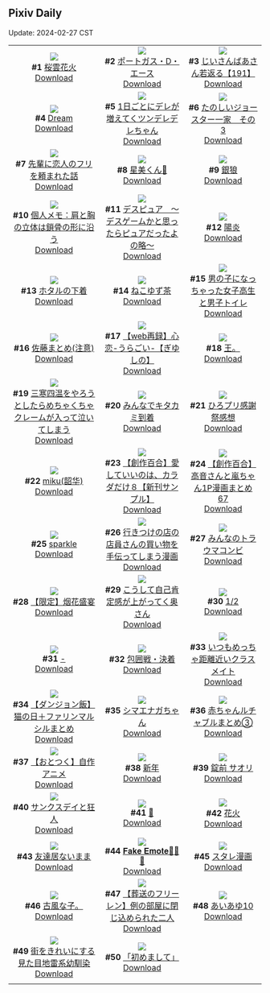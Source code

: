 ## Pixiv Daily
Update: 2024-02-27 CST

|      |      |      |
| :----: | :----: | :----: |
| ![](https://i.pixiv.re/c/240x480/img-master/img/2024/02/24/00/00/25/116332541_p0_master1200.jpg)<br>**#1** [桜雲花火](https://www.pixiv.net/artworks/116332541)<br>[Download](https://i.pixiv.re/img-original/img/2024/02/24/00/00/25/116332541_p0.jpg) | ![](https://i.pixiv.re/c/240x480/img-master/img/2024/02/25/00/00/19/116363472_p0_master1200.jpg)<br>**#2** [ポートガス・D・エース](https://www.pixiv.net/artworks/116363472)<br>[Download](https://i.pixiv.re/img-original/img/2024/02/25/00/00/19/116363472_p0.jpg) | ![](https://i.pixiv.re/c/240x480/img-master/img/2024/02/24/11/00/02/116343546_p0_master1200.jpg)<br>**#3** [じいさんばあさん若返る【191】](https://www.pixiv.net/artworks/116343546)<br>[Download](https://i.pixiv.re/img-original/img/2024/02/24/11/00/02/116343546_p0.jpg) |
| ![](https://i.pixiv.re/c/240x480/img-master/img/2024/02/24/02/52/59/116335492_p0_master1200.jpg)<br>**#4** [Dream](https://www.pixiv.net/artworks/116335492)<br>[Download](https://i.pixiv.re/img-original/img/2024/02/24/02/52/59/116335492_p0.jpg) | ![](https://i.pixiv.re/c/240x480/img-master/img/2024/02/25/00/01/10/116363658_p0_master1200.jpg)<br>**#5** [1日ごとにデレが増えてくツンデレデレちゃん](https://www.pixiv.net/artworks/116363658)<br>[Download](https://i.pixiv.re/img-original/img/2024/02/25/00/01/10/116363658_p0.jpg) | ![](https://i.pixiv.re/c/240x480/img-master/img/2024/02/24/17/21/50/116351344_p0_master1200.jpg)<br>**#6** [たのしいジョースター一家　その3](https://www.pixiv.net/artworks/116351344)<br>[Download](https://i.pixiv.re/img-original/img/2024/02/24/17/21/50/116351344_p0.jpg) |
| ![](https://i.pixiv.re/c/240x480/img-master/img/2024/02/24/06/30/08/116339660_p0_master1200.jpg)<br>**#7** [先輩に恋人のフリを頼まれた話](https://www.pixiv.net/artworks/116339660)<br>[Download](https://i.pixiv.re/img-original/img/2024/02/24/06/30/08/116339660_p0.jpg) | ![](https://i.pixiv.re/c/240x480/img-master/img/2024/02/24/00/00/03/116332420_p0_master1200.jpg)<br>**#8** [星美くん🍂](https://www.pixiv.net/artworks/116332420)<br>[Download](https://i.pixiv.re/img-original/img/2024/02/24/00/00/03/116332420_p0.jpg) | ![](https://i.pixiv.re/c/240x480/img-master/img/2024/02/24/00/00/06/116332445_p0_master1200.jpg)<br>**#9** [銀狼](https://www.pixiv.net/artworks/116332445)<br>[Download](https://i.pixiv.re/img-original/img/2024/02/24/00/00/06/116332445_p0.jpg) |
| ![](https://i.pixiv.re/c/240x480/img-master/img/2024/02/24/06/00/06/116339358_p0_master1200.jpg)<br>**#10** [個人メモ：肩と胸の立体は鎖骨の形に沿う](https://www.pixiv.net/artworks/116339358)<br>[Download](https://i.pixiv.re/img-original/img/2024/02/24/06/00/06/116339358_p0.jpg) | ![](https://i.pixiv.re/c/240x480/img-master/img/2024/02/24/14/42/34/116347968_p0_master1200.jpg)<br>**#11** [デスピュア　〜デスゲームかと思ったらピュアだったよの略〜](https://www.pixiv.net/artworks/116347968)<br>[Download](https://i.pixiv.re/img-original/img/2024/02/24/14/42/34/116347968_p0.jpg) | ![](https://i.pixiv.re/c/240x480/img-master/img/2024/02/24/00/00/23/116332534_p0_master1200.jpg)<br>**#12** [陽炎](https://www.pixiv.net/artworks/116332534)<br>[Download](https://i.pixiv.re/img-original/img/2024/02/24/00/00/23/116332534_p0.jpg) |
| ![](https://i.pixiv.re/c/240x480/img-master/img/2024/02/24/18/22/39/116352923_p0_master1200.jpg)<br>**#13** [ホタルの下着](https://www.pixiv.net/artworks/116352923)<br>[Download](https://i.pixiv.re/img-original/img/2024/02/24/18/22/39/116352923_p0.jpg) | ![](https://i.pixiv.re/c/240x480/img-master/img/2024/02/25/20/30/00/116389418_p0_master1200.jpg)<br>**#14** [ねこゆず茶](https://www.pixiv.net/artworks/116389418)<br>[Download](https://i.pixiv.re/img-original/img/2024/02/25/20/30/00/116389418_p0.jpg) | ![](https://i.pixiv.re/c/240x480/img-master/img/2024/02/25/00/01/15/116363674_p0_master1200.jpg)<br>**#15** [男の子になっちゃった女子高生と男子トイレ](https://www.pixiv.net/artworks/116363674)<br>[Download](https://i.pixiv.re/img-original/img/2024/02/25/00/01/15/116363674_p0.jpg) |
| ![](https://i.pixiv.re/c/240x480/img-master/img/2024/02/24/19/10/06/116354129_p0_master1200.jpg)<br>**#16** [佐藤まとめ(注意)](https://www.pixiv.net/artworks/116354129)<br>[Download](https://i.pixiv.re/img-original/img/2024/02/24/19/10/06/116354129_p0.jpg) | ![](https://i.pixiv.re/c/240x480/img-master/img/2024/02/24/00/00/04/116332426_p0_master1200.jpg)<br>**#17** [【web再録】心恋-うらごい-【ぎゆしの】](https://www.pixiv.net/artworks/116332426)<br>[Download](https://i.pixiv.re/img-original/img/2024/02/24/00/00/04/116332426_p0.jpg) | ![](https://i.pixiv.re/c/240x480/img-master/img/2024/02/24/14/52/42/116348159_p0_master1200.jpg)<br>**#18** [王。](https://www.pixiv.net/artworks/116348159)<br>[Download](https://i.pixiv.re/img-original/img/2024/02/24/14/52/42/116348159_p0.jpg) |
| ![](https://i.pixiv.re/c/240x480/img-master/img/2024/02/25/10/28/20/116374204_p0_master1200.jpg)<br>**#19** [三寒四温をやろうとしたらめちゃくちゃクレームが入って泣いてしまう](https://www.pixiv.net/artworks/116374204)<br>[Download](https://i.pixiv.re/img-original/img/2024/02/25/10/28/20/116374204_p0.jpg) | ![](https://i.pixiv.re/c/240x480/img-master/img/2024/02/25/12/16/45/116376357_p0_master1200.jpg)<br>**#20** [みんなでキタカミ到着](https://www.pixiv.net/artworks/116376357)<br>[Download](https://i.pixiv.re/img-original/img/2024/02/25/12/16/45/116376357_p0.jpg) | ![](https://i.pixiv.re/c/240x480/img-master/img/2024/02/24/00/07/20/116333112_p0_master1200.jpg)<br>**#21** [ひろプリ感謝祭感想](https://www.pixiv.net/artworks/116333112)<br>[Download](https://i.pixiv.re/img-original/img/2024/02/24/00/07/20/116333112_p0.jpg) |
| ![](https://i.pixiv.re/c/240x480/img-master/img/2024/02/24/00/00/22/116332525_p0_master1200.jpg)<br>**#22** [miku(韶华)](https://www.pixiv.net/artworks/116332525)<br>[Download](https://i.pixiv.re/img-original/img/2024/02/24/00/00/22/116332525_p0.jpg) | ![](https://i.pixiv.re/c/240x480/img-master/img/2024/02/25/00/02/28/116363787_p0_master1200.jpg)<br>**#23** [【創作百合】愛していいのは、カラダだけ８【新刊サンプル】](https://www.pixiv.net/artworks/116363787)<br>[Download](https://i.pixiv.re/img-original/img/2024/02/25/00/02/28/116363787_p0.jpg) | ![](https://i.pixiv.re/c/240x480/img-master/img/2024/02/24/00/01/26/116332759_p0_master1200.jpg)<br>**#24** [【創作百合】高音さんと嵐ちゃん1P漫画まとめ67](https://www.pixiv.net/artworks/116332759)<br>[Download](https://i.pixiv.re/img-original/img/2024/02/24/00/01/26/116332759_p0.jpg) |
| ![](https://i.pixiv.re/c/240x480/img-master/img/2024/02/24/17/15/41/116351223_p0_master1200.jpg)<br>**#25** [sparkle](https://www.pixiv.net/artworks/116351223)<br>[Download](https://i.pixiv.re/img-original/img/2024/02/24/17/15/41/116351223_p0.jpg) | ![](https://i.pixiv.re/c/240x480/img-master/img/2024/02/24/00/32/33/116334038_p0_master1200.jpg)<br>**#26** [行きつけの店の店員さんの買い物を手伝ってしまう漫画](https://www.pixiv.net/artworks/116334038)<br>[Download](https://i.pixiv.re/img-original/img/2024/02/24/00/32/33/116334038_p0.jpg) | ![](https://i.pixiv.re/c/240x480/img-master/img/2024/02/25/21/39/01/116392038_p0_master1200.jpg)<br>**#27** [みんなのトラウマコンビ](https://www.pixiv.net/artworks/116392038)<br>[Download](https://i.pixiv.re/img-original/img/2024/02/25/21/39/01/116392038_p0.jpg) |
| ![](https://i.pixiv.re/c/240x480/img-master/img/2024/02/24/15/56/49/116349438_p0_master1200.jpg)<br>**#28** [【限定】烟花盛宴](https://www.pixiv.net/artworks/116349438)<br>[Download](https://i.pixiv.re/img-original/img/2024/02/24/15/56/49/116349438_p0.jpg) | ![](https://i.pixiv.re/c/240x480/img-master/img/2024/02/24/00/06/21/116333076_p0_master1200.jpg)<br>**#29** [こうして自己肯定感が上がってく奥さん](https://www.pixiv.net/artworks/116333076)<br>[Download](https://i.pixiv.re/img-original/img/2024/02/24/00/06/21/116333076_p0.jpg) | ![](https://i.pixiv.re/c/240x480/img-master/img/2024/02/24/00/26/17/116333817_p0_master1200.jpg)<br>**#30** [1/2](https://www.pixiv.net/artworks/116333817)<br>[Download](https://i.pixiv.re/img-original/img/2024/02/24/00/26/17/116333817_p0.jpg) |
| ![](https://i.pixiv.re/c/240x480/img-master/img/2024/02/25/00/00/19/116363470_p0_master1200.jpg)<br>**#31** [-](https://www.pixiv.net/artworks/116363470)<br>[Download](https://i.pixiv.re/img-original/img/2024/02/25/00/00/19/116363470_p0.jpg) | ![](https://i.pixiv.re/c/240x480/img-master/img/2024/02/24/07/02/46/116339987_p0_master1200.jpg)<br>**#32** [包囲戦・決着](https://www.pixiv.net/artworks/116339987)<br>[Download](https://i.pixiv.re/img-original/img/2024/02/24/07/02/46/116339987_p0.jpg) | ![](https://i.pixiv.re/c/240x480/img-master/img/2024/02/25/00/00/31/116363533_p0_master1200.jpg)<br>**#33** [いつもめっちゃ距離近いクラスメイト](https://www.pixiv.net/artworks/116363533)<br>[Download](https://i.pixiv.re/img-original/img/2024/02/25/00/00/31/116363533_p0.jpg) |
| ![](https://i.pixiv.re/c/240x480/img-master/img/2024/02/24/21/15/39/116357948_p0_master1200.jpg)<br>**#34** [【ダンジョン飯】猫の日＋ファリンマルシルまとめ](https://www.pixiv.net/artworks/116357948)<br>[Download](https://i.pixiv.re/img-original/img/2024/02/24/21/15/39/116357948_p0.jpg) | ![](https://i.pixiv.re/c/240x480/img-master/img/2024/02/24/00/00/29/116332561_p0_master1200.jpg)<br>**#35** [シマエナガちゃん](https://www.pixiv.net/artworks/116332561)<br>[Download](https://i.pixiv.re/img-original/img/2024/02/24/00/00/29/116332561_p0.jpg) | ![](https://i.pixiv.re/c/240x480/img-master/img/2024/02/24/21/46/16/116358913_p0_master1200.jpg)<br>**#36** [赤ちゃんルチャブルまとめ③](https://www.pixiv.net/artworks/116358913)<br>[Download](https://i.pixiv.re/img-original/img/2024/02/24/21/46/16/116358913_p0.jpg) |
| ![](https://i.pixiv.re/c/240x480/img-master/img/2024/02/25/17/36/22/116383928_master1200.jpg)<br>**#37** [【おとつく】自作アニメ](https://www.pixiv.net/artworks/116383928)<br>[Download](https://i.pixiv.re/img-original/img/2024/02/25/17/36/22/116383928.jpg) | ![](https://i.pixiv.re/c/240x480/img-master/img/2024/02/25/22/58/18/116395125_p0_master1200.jpg)<br>**#38** [新年](https://www.pixiv.net/artworks/116395125)<br>[Download](https://i.pixiv.re/img-original/img/2024/02/25/22/58/18/116395125_p0.jpg) | ![](https://i.pixiv.re/c/240x480/img-master/img/2024/02/25/00/00/20/116363477_p0_master1200.jpg)<br>**#39** [錠前 サオリ](https://www.pixiv.net/artworks/116363477)<br>[Download](https://i.pixiv.re/img-original/img/2024/02/25/00/00/20/116363477_p0.jpg) |
| ![](https://i.pixiv.re/c/240x480/img-master/img/2024/02/25/21/36/24/116391954_p0_master1200.jpg)<br>**#40** [サンクスデイと狂人](https://www.pixiv.net/artworks/116391954)<br>[Download](https://i.pixiv.re/img-original/img/2024/02/25/21/36/24/116391954_p0.jpg) | ![](https://i.pixiv.re/c/240x480/img-master/img/2024/02/25/21/21/00/116391359_p0_master1200.jpg)<br>**#41** [💙](https://www.pixiv.net/artworks/116391359)<br>[Download](https://i.pixiv.re/img-original/img/2024/02/25/21/21/00/116391359_p0.jpg) | ![](https://i.pixiv.re/c/240x480/img-master/img/2024/02/24/00/30/00/116333931_p0_master1200.jpg)<br>**#42** [花火](https://www.pixiv.net/artworks/116333931)<br>[Download](https://i.pixiv.re/img-original/img/2024/02/24/00/30/00/116333931_p0.jpg) |
| ![](https://i.pixiv.re/c/240x480/img-master/img/2024/02/25/00/12/52/116364279_p0_master1200.jpg)<br>**#43** [友達居ないまま](https://www.pixiv.net/artworks/116364279)<br>[Download](https://i.pixiv.re/img-original/img/2024/02/25/00/12/52/116364279_p0.jpg) | ![](https://i.pixiv.re/c/240x480/img-master/img/2024/02/25/03/31/15/116368848_p0_master1200.jpg)<br>**#44** [𝐅𝐚𝐤𝐞 𝐄𝐦𝐨𝐭𝐞🧸🎀🌹](https://www.pixiv.net/artworks/116368848)<br>[Download](https://i.pixiv.re/img-original/img/2024/02/25/03/31/15/116368848_p0.jpg) | ![](https://i.pixiv.re/c/240x480/img-master/img/2024/02/25/20/09/55/116388761_p0_master1200.jpg)<br>**#45** [スタレ漫画](https://www.pixiv.net/artworks/116388761)<br>[Download](https://i.pixiv.re/img-original/img/2024/02/25/20/09/55/116388761_p0.jpg) |
| ![](https://i.pixiv.re/c/240x480/img-master/img/2024/02/25/20/14/35/116388916_p0_master1200.jpg)<br>**#46** [古風な子。](https://www.pixiv.net/artworks/116388916)<br>[Download](https://i.pixiv.re/img-original/img/2024/02/25/20/14/35/116388916_p0.jpg) | ![](https://i.pixiv.re/c/240x480/img-master/img/2024/02/24/11/05/12/116343661_p0_master1200.jpg)<br>**#47** [【葬送のフリーレン】例の部屋に閉じ込められた二人](https://www.pixiv.net/artworks/116343661)<br>[Download](https://i.pixiv.re/img-original/img/2024/02/24/11/05/12/116343661_p0.jpg) | ![](https://i.pixiv.re/c/240x480/img-master/img/2024/02/25/00/00/40/116363572_p0_master1200.jpg)<br>**#48** [あいあゆ10](https://www.pixiv.net/artworks/116363572)<br>[Download](https://i.pixiv.re/img-original/img/2024/02/25/00/00/40/116363572_p0.jpg) |
| ![](https://i.pixiv.re/c/240x480/img-master/img/2024/02/24/17/05/58/116351021_p0_master1200.jpg)<br>**#49** [街をきれいにする見た目地雷系幼馴染](https://www.pixiv.net/artworks/116351021)<br>[Download](https://i.pixiv.re/img-original/img/2024/02/24/17/05/58/116351021_p0.jpg) | ![](https://i.pixiv.re/c/240x480/img-master/img/2024/02/24/21/38/58/116358680_p0_master1200.jpg)<br>**#50** [「初めまして」](https://www.pixiv.net/artworks/116358680)<br>[Download](https://i.pixiv.re/img-original/img/2024/02/24/21/38/58/116358680_p0.jpg) |
|      |
